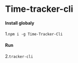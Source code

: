 # Time-tracker-cli


#### Install globaly
1.``` npm i -g Time-Tracker-Cli ```

#### Run 
2.``` tracker-cli ```
